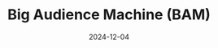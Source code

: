 ---  
layout: startup_page  
title: "Big Audience Machine (BAM)"  
id: "bigaudiencemachine.com"  
permalink: "/bigaudiencemachinebambigaudiencemachine.com12042024/"  
website: "https://www.bigaudiencemachine.com/"  
funding_round: "Seed"  
funding_amount: "€350K"  
investors: "Antler, Dagg AI, Co-Made, founders of Acast, Massive Entertainment, and ftrack"  
about: "Big Audience Machine (BAM) is a Swedish AI-powered martech startup that helps smaller marketing teams create on-brand content efficiently. Its platform uses a unique 'Playbook' framework to ensure relevant and on-brand content across all channels, solving the challenge of creating engaging content with AI."  
markets: "Martech, AI, Brand Marketing, Digital Marketing, Generative AI, Marketing Automation"  
hq: "Stockholm, Stockholms Lan, Sweden"  
founded_year: "2024"  
linkedin: "https://www.linkedin.com/company/big-audience-machine"  
twitter: ""  
instagram: ""  
facebook: "https://www.facebook.com/profile.php?id=61566675778622"  
crunchbase: "https://www.crunchbase.com/organization/big-audience-machine"  
pitchbook: ""  

date_display: "04-Dec-2024"  
date: "2024-12-04"

# SEO Optimization  
meta_title: "Big Audience Machine (BAM) - Seed Funding (€350K)"  
meta_description: "Big Audience Machine (BAM), Big Audience Machine (BAM) is a Swedish AI-powered martech startup that helps smaller marketing teams create on-brand content efficiently. Its platfor..."  
meta_keywords: "Big Audience Machine (BAM), Martech, AI, Brand Marketing, Digital Marketing, Generative AI, Marketing Automation, Seed funding"  
canonical_url: "https://startup.projectstartups.com/bigaudiencemachinebambigaudiencemachine.com12042024/"  
---